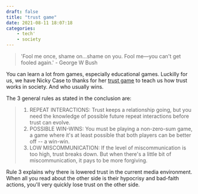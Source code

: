 ```yaml
---
draft: false
title: "trust game"
date: 2021-08-11 18:07:18
categories: 
    - tech'
    - society
---
```


> 'Fool me once, shame on...shame on you. Fool me—you can't get fooled again.' - George W Bush

You can learn a lot from games, especially educational games. Luckilly for us, we have Nicky Case to thanks for her [trust game](https://ncase.me/trust/) to teach us how trust works in society. And who usually wins.

The 3 general rules as stated in the conclusion are:

> 1. REPEAT INTERACTIONS: Trust keeps a relationship going, but you need the knowledge of possible future repeat interactions before trust can evolve.
> 2. POSSIBLE WIN-WINS: You must be playing a non-zero-sum game, a game where it's at least possible that both players can be better off -- a win-win.
> 3. LOW MISCOMMUNICATION: If the level of miscommunication is too high, trust breaks down. But when there's a little bit of miscommunication, it pays to be more forgiving.

Rule 3 explains why there is lowered trust in the current media environment. When all you read about the other side is their hypocrisy and bad-faith actions, you'll very quickly lose trust on the other side.